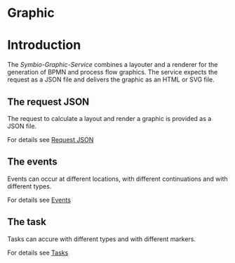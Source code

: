 # Graphic

# Introduction

The *Symbio-Graphic-Service* combines a layouter and a renderer for the generation of BPMN and process flow graphics. The service expects the request as a JSON file and delivers the graphic as an HTML or SVG file.

## The request JSON

The request to calculate a layout and render a graphic is provided as a JSON file.

For details see [Request JSON](request_json.md)

## The events

Events can occur at different locations, with different continuations and with different types.

For details see [Events](elements_events.md)

## The task

Tasks can accure with different types and with different markers.

For details see [Tasks](elements_tasks.md)
